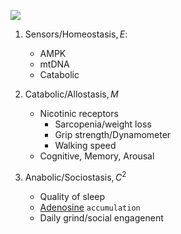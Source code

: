 ![](https://www.nobelprize.org/uploads/2018/06/press-figure2a.jpg)


1. $\text{Sensors/Homeostasis},E$:
   - AMPK
   - mtDNA
   - Catabolic
     
3. $\text{Catabolic/Allostasis},M$
   - Nicotinic receptors 
      - Sarcopenia/weight loss
      - Grip strength/Dynamometer
      - Walking speed
   - Cognitive, Memory, Arousal
     
4. $\text{Anabolic/Sociostasis},C^2$
   - Quality of sleep 
   - [Adenosine](https://www.nobelprize.org/prizes/medicine/2017/press-release/) `accumulation`
   - Daily grind/social engagenent
